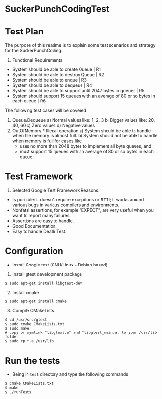 SuckerPunchCodingTest
=====================

# Test Plan
The purpose of this readme is to explain some test scenarios and strategy
for the SuckerPunchCoding.
1. Functional Requirements
*  System should be able to create Queue | R1
*  System should be able to destroy Queue | R2
*  System should be able to enque | R3
*  System should be able to dequeue | R4
*  System should be able to support until 2047 bytes in queues | R5
*  System should support 15 queues with an average of 80 or so bytes in each queue | R6

The following test cases will be covered
1. Queue/Dequeue
    a) Normal values like: 1, 2, 3
    b) Bigger values like: 20, 40, 60
    c) Zero values
    d) Negative values
2. OutOfMemory * Illegal operation
    a) System should be able to handle when the memory is almost full.
    b) System should not be able to handle when memory is full for cases like:
      * uses no more than 2048 bytes to implement all byte queues, and
      * must support 15 queues with an average of 80 or so bytes in each queue.

# Test Framework
1. Selected Google Test Framework
Reasons:
* Is portable: it doesn’t require exceptions or RTTI; it works around various bugs in various compilers and environments.
* Nonfatal assertions, for example "EXPECT", are very useful when you want to report many failures.
* Assertions are easy to handle.
* Good Documentation.
* Easy to handle Death Test.

# Configuration
* Install Google test (GNU/Linux - Debian based)
1. Install gtest development package
```
$ sudo apt-get install libgtest-dev
```
2. Install cmake
```
$ sudo apt-get install cmake
```
3. Compile CMakeLists
```
$ cd /usr/src/gtest
$ sudo cmake CMakeLists.txt
$ sudo make
# copy or symlink "libgtest.a" and "libgtest_main.a: to your /usr/lib folder
$ sudo cp *.a /usr/lib
```
# Run the tests
* Being in `test` directory and type the following commands
```
$ cmake CMakeLists.txt
$ make
$ ./runTests
```

